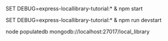 SET DEBUG=express-locallibrary-tutorial:* & npm start

SET DEBUG=express-locallibrary-tutorial:* & npm run devstart

node populatedb mongodb://localhost:27017/local_library
